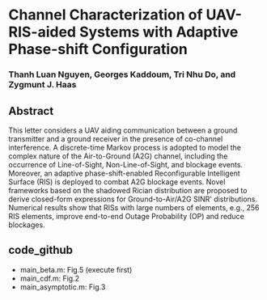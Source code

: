 # Channel Characterization of UAV-RIS-aided Systems with Adaptive Phase-shift Configuration
### Thanh Luan Nguyen, Georges Kaddoum, Tri Nhu Do, and Zygmunt J. Haas
## Abstract
This letter considers a UAV aiding communication between a ground transmitter and a ground receiver in the presence of co-channel interference. A discrete-time Markov process is adopted to model the complex nature of the Air-to-Ground (A2G) channel, including the occurrence of Line-of-Sight, Non-Line-of-Sight, and blockage events. Moreover, an adaptive phase-shift-enabled Reconfigurable Intelligent Surface (RIS) is deployed to combat A2G blockage events. Novel frameworks based on the shadowed Rician distribution are proposed to derive closed-form expressions for Ground-to-Air/A2G SINR' distributions. Numerical results show that RISs with large numbers of elements, e.g., 256 RIS elements, improve end-to-end Outage Probability (OP) and reduce blockages.
## code_github
- main_beta.m: Fig.5 (execute first)
- main_cdf.m: Fig.2 
- main_asymptotic.m: Fig.3

